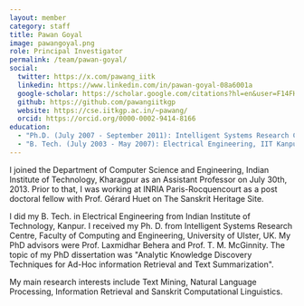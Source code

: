 ```yaml
---
layout: member
category: staff
title: Pawan Goyal
image: pawangoyal.png
role: Principal Investigator
permalink: /team/pawan-goyal/
social:
  twitter: https://x.com/pawang_iitk
  linkedin: https://www.linkedin.com/in/pawan-goyal-08a6001a
  google-scholar: https://scholar.google.com/citations?hl=en&user=F14FHsIAAAAJ&view_op=list_works
  github: https://github.com/pawangiitkgp
  website: https://cse.iitkgp.ac.in/~pawang/
  orcid: https://orcid.org/0000-0002-9414-8166
education:
  - "Ph.D. (July 2007 - September 2011): Intelligent Systems Research Center, Faculty of Computing and Engineering, University of Ulster, NI, UK. Thesis: Analytic Knowledge Discovery Techniques for Ad-Hoc Information Retrieval and Text Summarization. Supervisors: Professor L. Behera and Prof. T. M. McGinnity"
  - "B. Tech. (July 2003 - May 2007): Electrical Engineering, IIT Kanpur, Kanpur, U.P., India. CPI: 9.1/10 (overall), 9.8/10 (EE major)"
---
```



I joined the Department of Computer Science and Engineering, Indian Institute of Technology, Kharagpur as an Assistant Professor on July 30th, 2013. Prior to that, I was working at INRIA Paris-Rocquencourt as a post doctoral fellow with Prof. Gérard Huet on The Sanskrit Heritage Site.

I did my B. Tech. in Electrical Engineering from Indian Institute of Technology, Kanpur. I received my Ph. D. from Intelligent Systems Research Centre, Faculty of Computing and Engineering, University of Ulster, UK. My PhD advisors were Prof. Laxmidhar Behera and Prof. T. M. McGinnity. The topic of my PhD dissertation was "Analytic Knowledge Discovery Techniques for Ad-Hoc information Retrieval and Text Summarization".

My main research interests include Text Mining, Natural Language Processing, Information Retrieval and Sanskrit Computational Linguistics.
